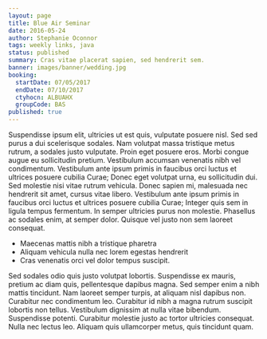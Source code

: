 ```yaml
---
layout: page
title: Blue Air Seminar
date: 2016-05-24
author: Stephanie Oconnor
tags: weekly links, java
status: published
summary: Cras vitae placerat sapien, sed hendrerit sem.
banner: images/banner/wedding.jpg
booking:
  startDate: 07/05/2017
  endDate: 07/10/2017
  ctyhocn: ALBUAHX
  groupCode: BAS
published: true
---
```

Suspendisse ipsum elit, ultricies ut est quis, vulputate posuere nisl. Sed sed purus a dui scelerisque sodales. Nam volutpat massa tristique metus rutrum, a sodales justo vulputate. Proin eget posuere eros. Morbi congue augue eu sollicitudin pretium. Vestibulum accumsan venenatis nibh vel condimentum. Vestibulum ante ipsum primis in faucibus orci luctus et ultrices posuere cubilia Curae; Donec eget volutpat urna, eu sollicitudin dui. Sed molestie nisi vitae rutrum vehicula. Donec sapien mi, malesuada nec hendrerit sit amet, cursus vitae libero. Vestibulum ante ipsum primis in faucibus orci luctus et ultrices posuere cubilia Curae; Integer quis sem in ligula tempus fermentum. In semper ultricies purus non molestie. Phasellus ac sodales enim, at semper dolor. Quisque vel justo non sem laoreet consequat.

* Maecenas mattis nibh a tristique pharetra
* Aliquam vehicula nulla nec lorem egestas hendrerit
* Cras venenatis orci vel dolor tempus suscipit.

Sed sodales odio quis justo volutpat lobortis. Suspendisse ex mauris, pretium ac diam quis, pellentesque dapibus magna. Sed semper enim a nibh mattis tincidunt. Nam laoreet semper turpis, at aliquam nisl dapibus non. Curabitur nec condimentum leo. Curabitur id nibh a magna rutrum suscipit lobortis non tellus. Vestibulum dignissim at nulla vitae bibendum. Suspendisse potenti. Curabitur molestie justo ac tortor ultricies consequat. Nulla nec lectus leo. Aliquam quis ullamcorper metus, quis tincidunt quam.
